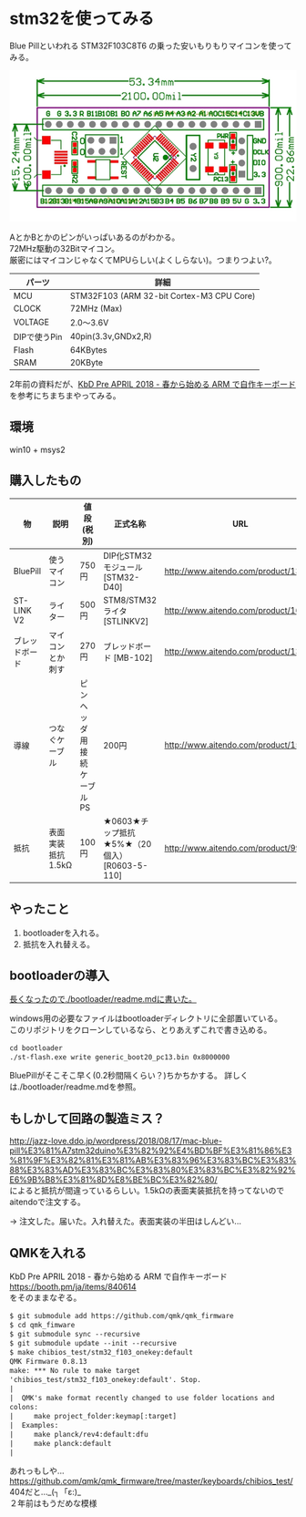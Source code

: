 # stm32を使ってみる

Blue Pillといわれる STM32F103C8T6 の乗った安いもりもりマイコンを使ってみる。  

![](./img/STM32-D40-dim.png)

AとかBとかのピンがいっぱいあるのがわかる。  
72MHz駆動の32Bitマイコン。  
厳密にはマイコンじゃなくてMPUらしい(よくしらない)。つまりつよい?。  

| パーツ       | 詳細                                      |
| ---          | ---                                       |
| MCU          | STM32F103 (ARM 32-bit Cortex-M3 CPU Core) |
| CLOCK        | 72MHz (Max)                               |
| VOLTAGE      | 2.0～3.6V                                 |
| DIPで使うPin | 40pin(3.3v,GNDx2,R)                       |
| Flash        | 64KBytes                                  |
| SRAM         | 20KByte                                   |


2年前の資料だが、[KbD Pre APRIL 2018 - 春から始める ARM で自作キーボード](https://booth.pm/ja/items/840614) を参考にちまちまやってみる。

## 環境

win10 + msys2

## 購入したもの

| 物             | 説明              | 値段(税別)                  | 正式名称                                     | URL                                  |
| ---            | ---               | ---                         | ---                                          | ---                                  |
| BluePill       | 使うマイコン      | 750円                       | DIP化STM32モジュール [STM32-D40]             | http://www.aitendo.com/product/13348 |
| ST-LINK V2     | ライター          | 500円                       | STM8/STM32ライタ [STLINKV2]                  | http://www.aitendo.com/product/16082 |
| ブレッドボード | マイコンとか刺す  | 270円                       | ブレッドボード [MB-102]                      | http://www.aitendo.com/product/13803 |
| 導線           | つなぐケーブル    | ピンヘッダ用接続ケーブル PS | 200円                                        | http://www.aitendo.com/product/15275 |
| 抵抗           | 表面実装抵抗1.5kΩ | 100円                       | ★0603★チップ抵抗★5%★（20個入） [R0603-5-110] | http://www.aitendo.com/product/9962  |

## やったこと

1. bootloaderを入れる。
1. 抵抗を入れ替える。


## bootloaderの導入

[長くなったので./bootloader/readme.mdに書いた。](./bootloader/readme.md)  

windows用の必要なファイルはbootloaderディレクトリに全部置いている。  
このリポジトリをクローンしているなら、とりあえずこれで書き込める。

	cd bootloader
	./st-flash.exe write generic_boot20_pc13.bin 0x8000000

 BluePillがそこそこ早く(0.2秒間隔くらい？)ちかちかする。
詳しくは./bootloader/readme.mdを参照。

## もしかして回路の製造ミス？

http://jazz-love.ddo.jp/wordpress/2018/08/17/mac-blue-pill%E3%81%A7stm32duino%E3%82%92%E4%BD%BF%E3%81%86%E3%81%9F%E3%82%81%E3%81%AB%E3%83%96%E3%83%BC%E3%83%88%E3%83%AD%E3%83%BC%E3%83%80%E3%83%BC%E3%82%92%E6%9B%B8%E3%81%8D%E8%BE%BC%E3%82%80/  
によると抵抗が間違っているらしい。1.5kΩの表面実装抵抗を持ってないのでaitendoで注文する。

→ 注文した。届いた。入れ替えた。表面実装の半田はしんどい...


## QMKを入れる

KbD Pre APRIL 2018 - 春から始める ARM で自作キーボード https://booth.pm/ja/items/840614  
をそのままなぞる。

	$ git submodule add https://github.com/qmk/qmk_firmware
	$ cd qmk_fimware
	$ git submodule sync --recursive
	$ git submodule update --init --recursive
	$ make chibios_test/stm32_f103_onekey:default
	QMK Firmware 0.8.13
	make: *** No rule to make target 'chibios_test/stm32_f103_onekey:default'. Stop.
	|
	|  QMK's make format recently changed to use folder locations and colons:
	|     make project_folder:keymap[:target]
	|  Examples:
	|     make planck/rev4:default:dfu
	|     make planck:default
	|

あれっもしや...  
https://github.com/qmk/qmk_firmware/tree/master/keyboards/chibios_test/  
404だと...\_(┐「ε:)\_  
２年前はもうだめな模様

